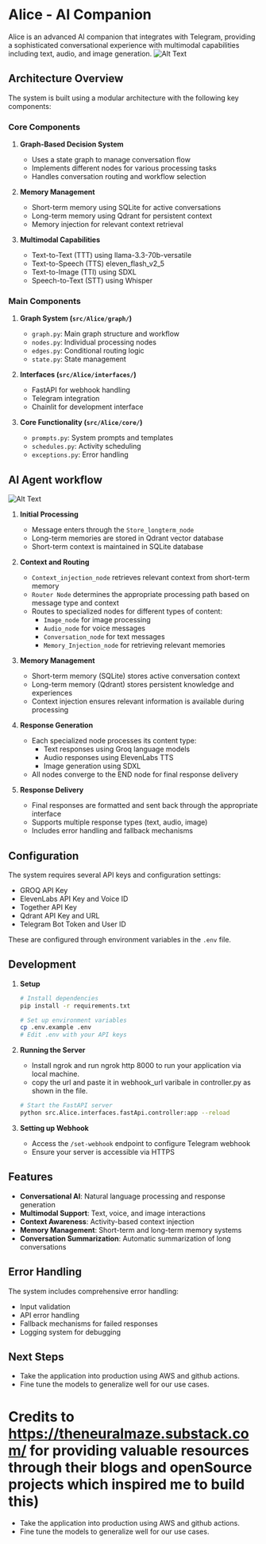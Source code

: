 # Alice - AI Companion

Alice is an advanced AI companion that integrates with Telegram, providing a sophisticated conversational experience with multimodal capabilities including text, audio, and image generation.
![Alt Text](System.png)

## Architecture Overview

The system is built using a modular architecture with the following key components:

### Core Components

1. **Graph-Based Decision System**

   - Uses a state graph to manage conversation flow
   - Implements different nodes for various processing tasks
   - Handles conversation routing and workflow selection

2. **Memory Management**

   - Short-term memory using SQLite for active conversations
   - Long-term memory using Qdrant for persistent context
   - Memory injection for relevant context retrieval

3. **Multimodal Capabilities**
   - Text-to-Text (TTT) using llama-3.3-70b-versatile
   - Text-to-Speech (TTS) eleven_flash_v2_5
   - Text-to-Image (TTI) using SDXL
   - Speech-to-Text (STT) using Whisper

### Main Components

1. **Graph System (`src/Alice/graph/`)**

   - `graph.py`: Main graph structure and workflow
   - `nodes.py`: Individual processing nodes
   - `edges.py`: Conditional routing logic
   - `state.py`: State management

2. **Interfaces (`src/Alice/interfaces/`)**

   - FastAPI for webhook handling
   - Telegram integration
   - Chainlit for development interface

3. **Core Functionality (`src/Alice/core/`)**
   - `prompts.py`: System prompts and templates
   - `schedules.py`: Activity scheduling
   - `exceptions.py`: Error handling

## AI Agent workflow

![Alt Text](Agent-workflow.png)

1. **Initial Processing**

   - Message enters through the `Store_longterm_node`
   - Long-term memories are stored in Qdrant vector database
   - Short-term context is maintained in SQLite database

2. **Context and Routing**

   - `Context_injection_node` retrieves relevant context from short-term memory
   - `Router Node` determines the appropriate processing path based on message type and context
   - Routes to specialized nodes for different types of content:
     - `Image_node` for image processing
     - `Audio_node` for voice messages
     - `Conversation_node` for text messages
     - `Memory_Injection_node` for retrieving relevant memories

3. **Memory Management**

   - Short-term memory (SQLite) stores active conversation context
   - Long-term memory (Qdrant) stores persistent knowledge and experiences
   - Context injection ensures relevant information is available during processing

4. **Response Generation**

   - Each specialized node processes its content type:
     - Text responses using Groq language models
     - Audio responses using ElevenLabs TTS
     - Image generation using SDXL
   - All nodes converge to the END node for final response delivery

5. **Response Delivery**
   - Final responses are formatted and sent back through the appropriate interface
   - Supports multiple response types (text, audio, image)
   - Includes error handling and fallback mechanisms

## Configuration

The system requires several API keys and configuration settings:

- GROQ API Key
- ElevenLabs API Key and Voice ID
- Together API Key
- Qdrant API Key and URL
- Telegram Bot Token and User ID

These are configured through environment variables in the `.env` file.

## Development

1. **Setup**

   ```bash
   # Install dependencies
   pip install -r requirements.txt

   # Set up environment variables
   cp .env.example .env
   # Edit .env with your API keys
   ```

2. **Running the Server**

   - Install ngrok and run ngrok http 8000 to run your application via local machine.
   - copy the url and paste it in webhook_url varibale in controller.py as shown in the file.

   ```bash
   # Start the FastAPI server
   python src.Alice.interfaces.fastApi.controller:app --reload
   ```

3. **Setting up Webhook**
   - Access the `/set-webhook` endpoint to configure Telegram webhook
   - Ensure your server is accessible via HTTPS

## Features

- **Conversational AI**: Natural language processing and response generation
- **Multimodal Support**: Text, voice, and image interactions
- **Context Awareness**: Activity-based context injection
- **Memory Management**: Short-term and long-term memory systems
- **Conversation Summarization**: Automatic summarization of long conversations

## Error Handling

The system includes comprehensive error handling:

- Input validation
- API error handling
- Fallback mechanisms for failed responses
- Logging system for debugging

## Next Steps
- Take the application into production using AWS and github actions.
- Fine tune the models to generalize well for our use cases.

# Credits to https://theneuralmaze.substack.com/ for providing valuable resources through their blogs and openSource projects which inspired me to build this)

- Take the application into production using AWS and github actions.
- Fine tune the models to generalize well for our use cases.
